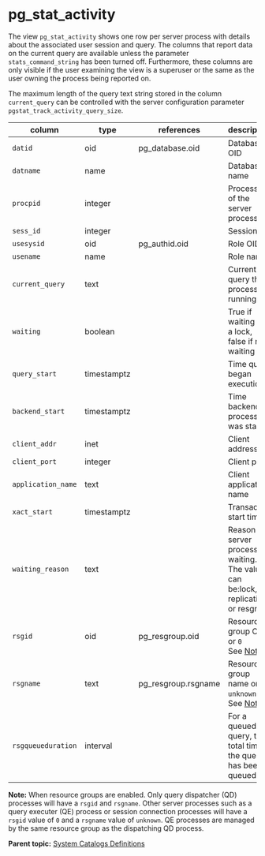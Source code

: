 # pg\_stat\_activity 

The view `pg_stat_activity` shows one row per server process with details about the associated user session and query. The columns that report data on the current query are available unless the parameter `stats_command_string` has been turned off. Furthermore, these columns are only visible if the user examining the view is a superuser or the same as the user owning the process being reported on.

The maximum length of the query text string stored in the column `current_query` can be controlled with the server configuration parameter `pgstat_track_activity_query_size`.

|column|type|references|description|
|------|----|----------|-----------|
|`datid`|oid|pg\_database.oid|Database OID|
|`datname`|name| |Database name|
|`procpid`|integer| |Process ID of the server process|
|`sess_id`|integer| |Session ID|
|`usesysid`|oid|pg\_authid.oid|Role OID|
|`usename`|name| |Role name|
|`current_query`|text| |Current query that process is running|
|`waiting`|boolean| |True if waiting on a lock, false if not waiting|
|`query_start`|timestamptz| |Time query began execution|
|`backend_start`|timestamptz| |Time backend process was started|
|`client_addr`|inet| |Client address|
|`client_port`|integer| |Client port|
|`application_name`|text| |Client application name|
|`xact_start`|timestamptz| |Transaction start time|
|`waiting_reason`|text| |Reason the server process is waiting. The value can be:lock, replication, or resgroup<br/>|
|`rsgid`|oid|pg\_resgroup.oid|Resource group OID or `0`<br/>See [Note](#rsg_note).<br/>|
|`rsgname`|text|pg\_resgroup.rsgname|Resource group name or `unknown`.<br/>See [Note](#rsg_note).<br/>|
|`rsgqueueduration`|interval| |For a queued query, the total time the query has been queued.|

**Note:** When resource groups are enabled. Only query dispatcher \(QD\) processes will have a `rsgid` and `rsgname`. Other server processes such as a query executer \(QE\) process or session connection processes will have a `rsgid` value of `0` and a `rsgname` value of `unknown`. QE processes are managed by the same resource group as the dispatching QD process.

**Parent topic:** [System Catalogs Definitions](../system_catalogs/catalog_ref-html.html)

